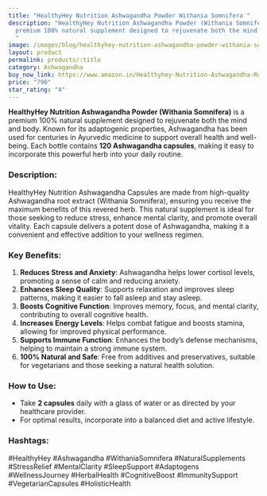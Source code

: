 ```yaml
---
title: "HealthyHey Nutrition Ashwagandha Powder Withania Somnifera "
description: "HealthyHey Nutrition Ashwagandha Powder (Withania Somnifera) is a
  premium 100% natural supplement designed to rejuvenate both the mind and body.
  "
image: /images/blog/healthyhey-nutrition-ashwagandha-powder-withania-somnifera-100-natural-ashwagandha-capsules-ashwagandha-rejuvenates-mind-and-body-120-ashwagandha-capsules.webp
layout: product
permalink: products/:title
category: Ashwagandha
buy_now_link: https://www.amazon.in/Healthyhey-Nutrition-Ashwagandha-Root-Extract/dp/B076758ZGD/ref=sr_1_15_sspa?crid=tag=ayushmonk-21
price: "790"
star_rating: "4"
---
```

**HealthyHey Nutrition Ashwagandha Powder (Withania Somnifera)** is a premium 100% natural supplement designed to rejuvenate both the mind and body. Known for its adaptogenic properties, Ashwagandha has been used for centuries in Ayurvedic medicine to support overall health and well-being. Each bottle contains **120 Ashwagandha capsules**, making it easy to incorporate this powerful herb into your daily routine.

### **Description:**
HealthyHey Nutrition Ashwagandha Capsules are made from high-quality Ashwagandha root extract (Withania Somnifera), ensuring you receive the maximum benefits of this revered herb. This natural supplement is ideal for those seeking to reduce stress, enhance mental clarity, and promote overall vitality. Each capsule delivers a potent dose of Ashwagandha, making it a convenient and effective addition to your wellness regimen.

### **Key Benefits:**
1. **Reduces Stress and Anxiety**: Ashwagandha helps lower cortisol levels, promoting a sense of calm and reducing anxiety.
2. **Enhances Sleep Quality**: Supports relaxation and improves sleep patterns, making it easier to fall asleep and stay asleep.
3. **Boosts Cognitive Function**: Improves memory, focus, and mental clarity, contributing to overall cognitive health.
4. **Increases Energy Levels**: Helps combat fatigue and boosts stamina, allowing for improved physical performance.
5. **Supports Immune Function**: Enhances the body’s defense mechanisms, helping to maintain a strong immune system.
6. **100% Natural and Safe**: Free from additives and preservatives, suitable for vegetarians and those seeking a natural health solution.

### **How to Use:**
- Take **2 capsules** daily with a glass of water or as directed by your healthcare provider.
- For optimal results, incorporate into a balanced diet and active lifestyle.

### **Hashtags:**
#HealthyHey #Ashwagandha #WithaniaSomnifera #NaturalSupplements #StressRelief #MentalClarity #SleepSupport #Adaptogens #WellnessJourney #HerbalHealth #CognitiveBoost #ImmunitySupport #VegetarianCapsules #HolisticHealth 
